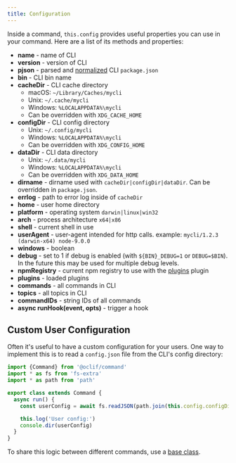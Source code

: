 ```yaml
---
title: Configuration
---
```


Inside a command, `this.config` provides useful properties you can use in your command. Here are a list of its methods and properties:

* **name** - name of CLI
* **version** - version of CLI
* **pjson** - parsed and [normalized](https://github.com/npm/normalize-package-data) CLI `package.json`
* **bin** - CLI bin name
* **cacheDir** - CLI cache directory
  * macOS: `~/Library/Caches/mycli`
  * Unix: `~/.cache/mycli`
  * Windows: `%LOCALAPPDATA%\mycli`
  * Can be overridden with `XDG_CACHE_HOME`
* **configDir** - CLI config directory
  * Unix: `~/.config/mycli`
  * Windows: `%LOCALAPPDATA%\mycli`
  * Can be overridden with `XDG_CONFIG_HOME`
* **dataDir** - CLI data directory
  * Unix: `~/.data/mycli`
  * Windows: `%LOCALAPPDATA%\mycli`
  * Can be overridden with `XDG_DATA_HOME`
* **dirname** - dirname used with `cacheDir|configDir|dataDir`. Can be overridden in `package.json`.
* **errlog** - path to error log inside of `cacheDir`
* **home** - user home directory
* **platform** - operating system `darwin|linux|win32`
* **arch** - process architecture `x64|x86`
* **shell** - current shell in use
* **userAgent** - user-agent intended for http calls. example: `mycli/1.2.3 (darwin-x64) node-9.0.0`
* **windows** - boolean
* **debug** - set to 1 if debug is enabled (with `${BIN}_DEBUG=1` or `DEBUG=$BIN`). In the future this may be used for multiple debug levels.
* **npmRegistry** - current npm registry to use with the [plugins](https://github.com/oclif/plugin-plugins) plugin
* **plugins** - loaded plugins
* **commands** - all commands in CLI
* **topics** - all topics in CLI
* **commandIDs** - string IDs of all commands
* **async runHook(event, opts)** - trigger a hook

<!--
* **findCommand(id, opts: {must?: true})** - find a command in the CLI
* **findCommand(id: string, opts?: {must: boolean})** - 
* **findTopic(id: string, opts: {must: true}): Topic
* **findTopic(id: string, opts?: {must: boolean}): Topic | undefined
* **scopedEnvVar(key: string): string | undefined
* **scopedEnvVarKey(key: string): string
* **scopedEnvVarTrue(key: string): boolean
* **runCommand(id, argv)** - run a command (used internally)
-->

<!-- * **userPJSON?** - PJSON.User -->

## Custom User Configuration

Often it's useful to have a custom configuration for your users. One way to implement this is to read a `config.json` file from the CLI's config directory:

```typescript
import {Command} from '@oclif/command'
import * as fs from 'fs-extra'
import * as path from 'path'

export class extends Command {
  async run() {
    const userConfig = await fs.readJSON(path.join(this.config.configDir, 'config.json'))

    this.log('User config:')
    console.dir(userConfig)
  }
}
```

To share this logic between different commands, use a [base class](base_class.md).
